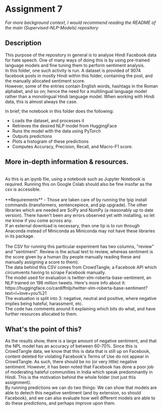 # Assignment 7

_For more background context, I would recommend reading the README of the main (Supervised-NLP-Models) repository_

## Description

This purpose of the repository in general is to analyse Hindi Facebook data for hate speech. One of many ways of doing this is by using pre-trained language models and fine tuning them to perform sentiment analysis.<br>
In this folder, one such activity is run. A dataset is provided of 9074 facebook posts in mostly Hindi within this folder, containing the post, and the manually allocated sentiment score. <br>
However, some of the entries contain English words, hashtags in the Roman alphabet, and so on; hence the need for a multilingual language model rather than a monolingual Hindi language model. When working with Hindi data, this is almost always the case.<Br>

In brief, the notebook in this folder does the following:<br>
* Loads the dataset, and processes it
* Retrieves the desired NLP model from HuggingFace
* Runs the model with the data using PyTorch
* Outputs predictions
* Plots a histogram of these predictions
* Computes Accuracy, Precision, Recall, and Macro-F1 score.

## More in-depth information & resources.
<Br>
As this is an ipynb file, using a notebook such as Jupyter Notebook is required. Running this on Google Colab should also be fine insofar as the csv is accessible.<Br>
<br>
**Requirements** - Those are taken care of by running the !pip install commands (transformers, sentencepiece, and pip upgrade). The other libraries which are needed are SciPy and NumPy (a reasonably up to date version). There haven't been any errors observed yet with installing, so let me know if you come across any.<br>
If an external download is necessary, then one tip is to run through Anaconda instead of Miniconda as Miniconda may not have these libraries in its package.<br>
<br>
The CSV for running this particular experiment has two columns, "review" and "sentiment". Review is the actual text to review, whereas sentiment is the score given by a human (by people manually reading these and manually assigning a score to them).<br>
The data behind this CSV comes from CrowdTangle, a Facebook API which circumvents having to scrape Facebook manually.<br>
The model used for evaluation is twitter-xlm-roberta-base-sentiment, an NLP trained on 198 million tweets. Here's more info about it: https://huggingface.co/cardiffnlp/twitter-xlm-roberta-base-sentiment?text=I+love+you%21<br>
The evaluation is split into 3: negative, neutral and positive, where negative implies being hateful, harassment, etc.<br>
The code has comments around it explaining which bits do what, and have further resources allocated to them.<br>

## What's the point of this?
As the results show, there is a large amount of negative sentiment, and that the NPL model has an accuracy of between 60-70%.
Since this is CrowdTangle data, we know that this is data that is still up on Facebook, content deleted for violating Facebook's Terms of Use do not appear in CrowdTangle. As such, there should be no (or very little) negative sentiment. However, it has been noted that Facebook has done a poor job of moderating hateful communities in India which speak predominantly in Hindi. This is the motivation behind the whole folder (not just this assignment).<br>
By running predictions we can do two things: We can show that models are able to detech this negative sentiment (and by extension, so should Facebook), and we can also evaluate how well different models are able to do these predictions, and perhaps improve upon them.
